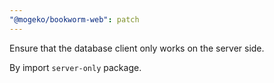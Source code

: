 ```yaml
---
"@mogeko/bookworm-web": patch
---
```


Ensure that the database client only works on the server side.

By import `server-only` package.
